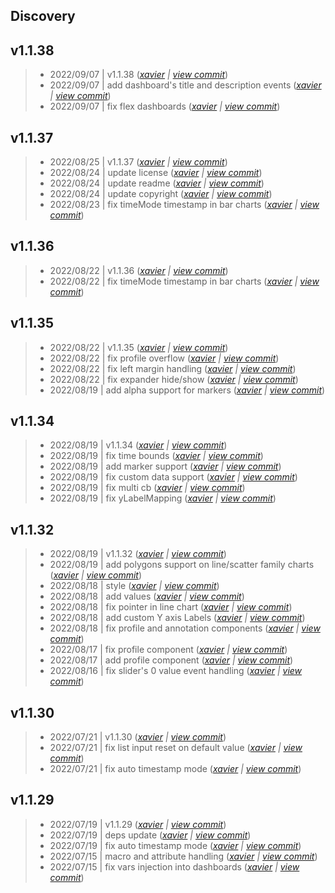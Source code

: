 Discovery
---

## v1.1.38

> +  2022/09/07  | v1.1.38  (*[xavier](marin.xavier@gmail.com) | [view commit](https://github.com/senx/discovery-widgets/commit/c355e4eb4d4d78b3c5648300d955f148e7d7392f)*)
> +  2022/09/07  | add dashboard's title and description events  (*[xavier](marin.xavier@gmail.com) | [view commit](https://github.com/senx/discovery-widgets/commit/d6cd843ec7f406de2274fc73c4cc049ceef15499)*)
> +  2022/09/07  | fix flex dashboards  (*[xavier](marin.xavier@gmail.com) | [view commit](https://github.com/senx/discovery-widgets/commit/e3d1a142894cdaa05536723f8bc389aff936fe1e)*)

## v1.1.37

> +  2022/08/25  | v1.1.37  (*[xavier](marin.xavier@gmail.com) | [view commit](https://github.com/senx/discovery-widgets/commit/9a3c368802269da1c2e190d7527b2132639576a5)*)
> +  2022/08/24  | update license  (*[xavier](marin.xavier@gmail.com) | [view commit](https://github.com/senx/discovery-widgets/commit/3e3f5e3acbeff6d59111925912d3bfa7bbea3890)*)
> +  2022/08/24  | update readme  (*[xavier](marin.xavier@gmail.com) | [view commit](https://github.com/senx/discovery-widgets/commit/557305d7b7d730ba62db6ed577b6c3cbb9a7d15e)*)
> +  2022/08/24  | update copyright  (*[xavier](marin.xavier@gmail.com) | [view commit](https://github.com/senx/discovery-widgets/commit/2308bd06a78e0c822f71cd5f7d817792f5af11c3)*)
> +  2022/08/23  | fix timeMode timestamp in bar charts  (*[xavier](marin.xavier@gmail.com) | [view commit](https://github.com/senx/discovery-widgets/commit/ef8e7b3fcbd58ca8b1ae3d4125139de6d436c3f3)*)

## v1.1.36

> +  2022/08/22  | v1.1.36  (*[xavier](marin.xavier@gmail.com) | [view commit](https://github.com/senx/discovery-widgets/commit/5564bc7ae493586c2a25104daffe96710ee315d5)*)
> +  2022/08/22  | fix timeMode timestamp in bar charts  (*[xavier](marin.xavier@gmail.com) | [view commit](https://github.com/senx/discovery-widgets/commit/611c915c6969cd3baeb68477ebb73dd5646715cb)*)

## v1.1.35

> +  2022/08/22  | v1.1.35  (*[xavier](marin.xavier@gmail.com) | [view commit](https://github.com/senx/discovery-widgets/commit/96de0e083c38becf2102f4c1dea98c39af57a7f8)*)
> +  2022/08/22  | fix profile overflow  (*[xavier](marin.xavier@gmail.com) | [view commit](https://github.com/senx/discovery-widgets/commit/6d895fa42f2c7fedc4320cf13aed6ab4d5393d49)*)
> +  2022/08/22  | fix left margin handling  (*[xavier](marin.xavier@gmail.com) | [view commit](https://github.com/senx/discovery-widgets/commit/814e22e17047d5196d7f069143b2b5478445e053)*)
> +  2022/08/22  | fix expander hide/show  (*[xavier](marin.xavier@gmail.com) | [view commit](https://github.com/senx/discovery-widgets/commit/2b122da93ab45b9d36a6f6cd9240ce12f074177c)*)
> +  2022/08/19  | add alpha support for markers  (*[xavier](marin.xavier@gmail.com) | [view commit](https://github.com/senx/discovery-widgets/commit/0f763850b3368cda32bff90650c8b07cc702ac63)*)

## v1.1.34

> +  2022/08/19  | v1.1.34  (*[xavier](marin.xavier@gmail.com) | [view commit](https://github.com/senx/discovery-widgets/commit/3582c7379a446ee0795a2b327694210137414208)*)
> +  2022/08/19  | fix time bounds  (*[xavier](marin.xavier@gmail.com) | [view commit](https://github.com/senx/discovery-widgets/commit/c6a4fc1e55246a7668e4f3bb33bae31b96b30036)*)
> +  2022/08/19  | add marker support  (*[xavier](marin.xavier@gmail.com) | [view commit](https://github.com/senx/discovery-widgets/commit/f005f9cd06bb818465789f4a35cdb9888943a83d)*)
> +  2022/08/19  | fix custom data support  (*[xavier](marin.xavier@gmail.com) | [view commit](https://github.com/senx/discovery-widgets/commit/86f05897242f9b768a5ba1bd0e052fa7af3284f6)*)
> +  2022/08/19  | fix multi cb  (*[xavier](marin.xavier@gmail.com) | [view commit](https://github.com/senx/discovery-widgets/commit/fd1dc3567b63fe6e598c33a278dfec9f6dfa021e)*)
> +  2022/08/19  | fix yLabelMapping  (*[xavier](marin.xavier@gmail.com) | [view commit](https://github.com/senx/discovery-widgets/commit/c7757a27c1c83897e91397ec1c4cc19578852d6a)*)

## v1.1.32

> +  2022/08/19  | v1.1.32  (*[xavier](marin.xavier@gmail.com) | [view commit](https://github.com/senx/discovery-widgets/commit/23543ea9809c0ae9298c43cc266bb1533fcf46d8)*)
> +  2022/08/19  | add polygons support on line/scatter family charts  (*[xavier](marin.xavier@gmail.com) | [view commit](https://github.com/senx/discovery-widgets/commit/e6dfafba1964fac21c6bd0cf780491c859c7c55c)*)
> +  2022/08/18  | style  (*[xavier](marin.xavier@gmail.com) | [view commit](https://github.com/senx/discovery-widgets/commit/c2dfa0d7b0b6b11f6dffb3504d2ebd6944d5377f)*)
> +  2022/08/18  | add values  (*[xavier](marin.xavier@gmail.com) | [view commit](https://github.com/senx/discovery-widgets/commit/f94e72160f2ef3e55f1fe6d8788d2919e2c4ca59)*)
> +  2022/08/18  | fix pointer in line chart  (*[xavier](marin.xavier@gmail.com) | [view commit](https://github.com/senx/discovery-widgets/commit/80c5626fe088cb160b6246a91119226938571851)*)
> +  2022/08/18  | add custom Y axis Labels  (*[xavier](marin.xavier@gmail.com) | [view commit](https://github.com/senx/discovery-widgets/commit/ef43745de739f26842a06354c6a1d3af1f5e4984)*)
> +  2022/08/18  | fix profile and annotation components  (*[xavier](marin.xavier@gmail.com) | [view commit](https://github.com/senx/discovery-widgets/commit/245f46a32054f4b0959a851dcb9ea1354b93a1a5)*)
> +  2022/08/17  | fix profile component  (*[xavier](marin.xavier@gmail.com) | [view commit](https://github.com/senx/discovery-widgets/commit/cbb00bbc7ea43ac32071d47c8cae6c568e54ee6a)*)
> +  2022/08/17  | add profile component  (*[xavier](marin.xavier@gmail.com) | [view commit](https://github.com/senx/discovery-widgets/commit/c42d4664d34caa3956d59b8cf1fb5bbb095beb86)*)
> +  2022/08/16  | fix slider's 0 value event handling  (*[xavier](marin.xavier@gmail.com) | [view commit](https://github.com/senx/discovery-widgets/commit/242a564d7bc02b44de0eef72e7e09a6cdce5171b)*)

## v1.1.30

> +  2022/07/21  | v1.1.30  (*[xavier](marin.xavier@gmail.com) | [view commit](https://github.com/senx/discovery-widgets/commit/e6aa0b2de4bdc89cdffac30ab45fa9233f514cf6)*)
> +  2022/07/21  | fix list input reset on default value  (*[xavier](marin.xavier@gmail.com) | [view commit](https://github.com/senx/discovery-widgets/commit/bd4399debb67919221e76fc43d9a70737ac936ce)*)
> +  2022/07/21  | fix auto timestamp mode  (*[xavier](marin.xavier@gmail.com) | [view commit](https://github.com/senx/discovery-widgets/commit/8ff036f23654dfdc88e18da0b874c0573db89381)*)

## v1.1.29

> +  2022/07/19  | v1.1.29  (*[xavier](marin.xavier@gmail.com) | [view commit](https://github.com/senx/discovery-widgets/commit/bfcf332c45f398603ab6f2fb11d14bd4b1e1a36c)*)
> +  2022/07/19  | deps update  (*[xavier](marin.xavier@gmail.com) | [view commit](https://github.com/senx/discovery-widgets/commit/7107e33b368cca240bfb10e986b9bae23f3519c5)*)
> +  2022/07/19  | fix auto timestamp mode  (*[xavier](marin.xavier@gmail.com) | [view commit](https://github.com/senx/discovery-widgets/commit/9500bbc83dfcbb3e972c4fcbe414b212f5e61a10)*)
> +  2022/07/15  | macro and attribute handling  (*[xavier](marin.xavier@gmail.com) | [view commit](https://github.com/senx/discovery-widgets/commit/e998b93fd3212a24ec6c4cc4e7a851f9bee82ff7)*)
> +  2022/07/15  | fix vars injection into dashboards  (*[xavier](marin.xavier@gmail.com) | [view commit](https://github.com/senx/discovery-widgets/commit/0cd6ee278816b1c375eae0b68d1836b63e05c978)*)


